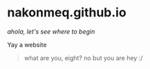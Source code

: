 # nakonmeq.github.io
*ahola, let's see where to begin*

Yay a website
> what are you, eight?
> no but you are
>  hey :/

